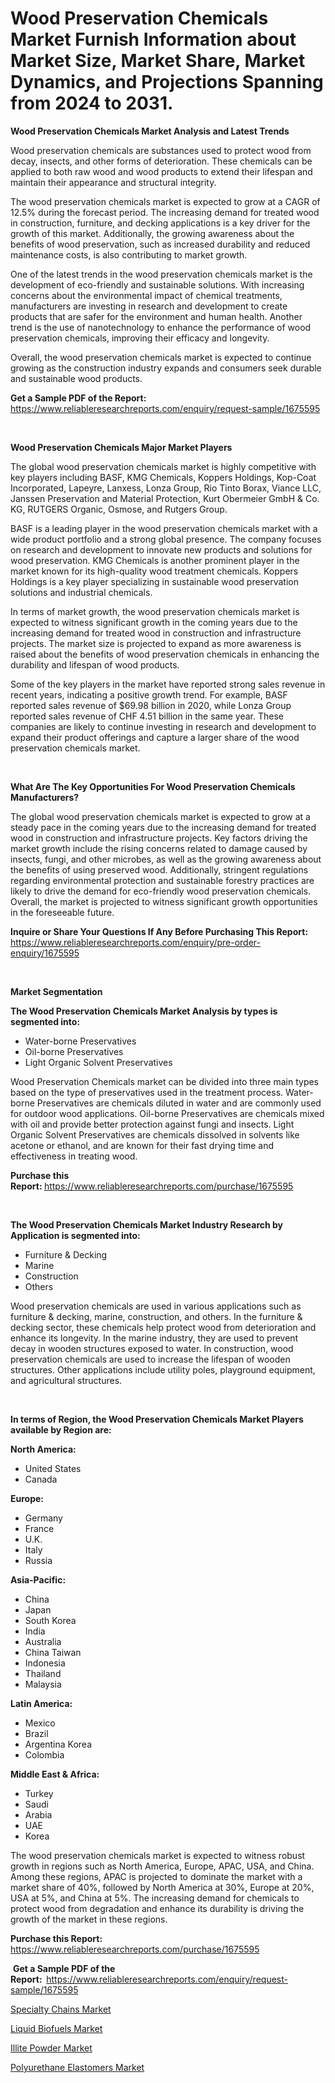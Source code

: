 <p><h1>Wood Preservation Chemicals Market Furnish Information about Market Size, Market Share, Market Dynamics, and Projections Spanning from 2024 to 2031.</h1></p><p><strong>Wood Preservation Chemicals Market Analysis and Latest Trends</strong></p>
<p><p>Wood preservation chemicals are substances used to protect wood from decay, insects, and other forms of deterioration. These chemicals can be applied to both raw wood and wood products to extend their lifespan and maintain their appearance and structural integrity.</p><p>The wood preservation chemicals market is expected to grow at a CAGR of 12.5% during the forecast period. The increasing demand for treated wood in construction, furniture, and decking applications is a key driver for the growth of this market. Additionally, the growing awareness about the benefits of wood preservation, such as increased durability and reduced maintenance costs, is also contributing to market growth.</p><p>One of the latest trends in the wood preservation chemicals market is the development of eco-friendly and sustainable solutions. With increasing concerns about the environmental impact of chemical treatments, manufacturers are investing in research and development to create products that are safer for the environment and human health. Another trend is the use of nanotechnology to enhance the performance of wood preservation chemicals, improving their efficacy and longevity.</p><p>Overall, the wood preservation chemicals market is expected to continue growing as the construction industry expands and consumers seek durable and sustainable wood products.</p></p>
<p><strong>Get a Sample PDF of the Report:&nbsp;</strong> <a href="https://www.reliableresearchreports.com/enquiry/request-sample/1675595">https://www.reliableresearchreports.com/enquiry/request-sample/1675595</a></p>
<p>&nbsp;</p>
<p><strong>Wood Preservation Chemicals Major Market Players</strong></p>
<p><p>The global wood preservation chemicals market is highly competitive with key players including BASF, KMG Chemicals, Koppers Holdings, Kop-Coat Incorporated, Lapeyre, Lanxess, Lonza Group, Rio Tinto Borax, Viance LLC, Janssen Preservation and Material Protection, Kurt Obermeier GmbH & Co. KG, RUTGERS Organic, Osmose, and Rutgers Group. </p><p>BASF is a leading player in the wood preservation chemicals market with a wide product portfolio and a strong global presence. The company focuses on research and development to innovate new products and solutions for wood preservation. KMG Chemicals is another prominent player in the market known for its high-quality wood treatment chemicals. Koppers Holdings is a key player specializing in sustainable wood preservation solutions and industrial chemicals.</p><p>In terms of market growth, the wood preservation chemicals market is expected to witness significant growth in the coming years due to the increasing demand for treated wood in construction and infrastructure projects. The market size is projected to expand as more awareness is raised about the benefits of wood preservation chemicals in enhancing the durability and lifespan of wood products.</p><p>Some of the key players in the market have reported strong sales revenue in recent years, indicating a positive growth trend. For example, BASF reported sales revenue of $69.98 billion in 2020, while Lonza Group reported sales revenue of CHF 4.51 billion in the same year. These companies are likely to continue investing in research and development to expand their product offerings and capture a larger share of the wood preservation chemicals market.</p></p>
<p>&nbsp;</p>
<p><strong>What Are The Key Opportunities For Wood Preservation Chemicals Manufacturers?</strong></p>
<p><p>The global wood preservation chemicals market is expected to grow at a steady pace in the coming years due to the increasing demand for treated wood in construction and infrastructure projects. Key factors driving the market growth include the rising concerns related to damage caused by insects, fungi, and other microbes, as well as the growing awareness about the benefits of using preserved wood. Additionally, stringent regulations regarding environmental protection and sustainable forestry practices are likely to drive the demand for eco-friendly wood preservation chemicals. Overall, the market is projected to witness significant growth opportunities in the foreseeable future.</p></p>
<p><strong>Inquire or Share Your Questions If Any Before Purchasing This Report:</strong> <a href="https://www.reliableresearchreports.com/enquiry/pre-order-enquiry/1675595">https://www.reliableresearchreports.com/enquiry/pre-order-enquiry/1675595</a></p>
<p>&nbsp;</p>
<p><strong>Market Segmentation</strong></p>
<p><strong>The Wood Preservation Chemicals Market Analysis by types is segmented into:</strong></p>
<p><ul><li>Water-borne Preservatives</li><li>Oil-borne Preservatives</li><li>Light Organic Solvent Preservatives</li></ul></p>
<p><p>Wood Preservation Chemicals market can be divided into three main types based on the type of preservatives used in the treatment process. Water-borne Preservatives are chemicals diluted in water and are commonly used for outdoor wood applications. Oil-borne Preservatives are chemicals mixed with oil and provide better protection against fungi and insects. Light Organic Solvent Preservatives are chemicals dissolved in solvents like acetone or ethanol, and are known for their fast drying time and effectiveness in treating wood.</p></p>
<p><strong>Purchase this Report:&nbsp;</strong><a href="https://www.reliableresearchreports.com/purchase/1675595">https://www.reliableresearchreports.com/purchase/1675595</a></p>
<p>&nbsp;</p>
<p><strong>The Wood Preservation Chemicals Market Industry Research by Application is segmented into:</strong></p>
<p><ul><li>Furniture & Decking</li><li>Marine</li><li>Construction</li><li>Others</li></ul></p>
<p><p>Wood preservation chemicals are used in various applications such as furniture & decking, marine, construction, and others. In the furniture & decking sector, these chemicals help protect wood from deterioration and enhance its longevity. In the marine industry, they are used to prevent decay in wooden structures exposed to water. In construction, wood preservation chemicals are used to increase the lifespan of wooden structures. Other applications include utility poles, playground equipment, and agricultural structures.</p></p>
<p>&nbsp;</p>
<p><strong>In terms of Region, the Wood Preservation Chemicals Market Players available by Region are:</strong></p>
<p>
    <p> <strong> North America: </strong>
        <ul>
            <li>United States</li>
            <li>Canada</li>
        </ul>
        </p> 
    <p> <strong> Europe: </strong>
        <ul>
            <li>Germany</li>
            <li>France</li>
            <li>U.K.</li>
            <li>Italy</li>
            <li>Russia</li>
        </ul>
        </p> 
    <p> <strong> Asia-Pacific: </strong>
        <ul>
            <li>China</li>
            <li>Japan</li>
            <li>South Korea</li>
            <li>India</li>
            <li>Australia</li>
            <li>China Taiwan</li>
            <li>Indonesia</li>
            <li>Thailand</li>
            <li>Malaysia</li>
        </ul>
        </p> 
    <p> <strong> Latin America: </strong>
        <ul>
            <li>Mexico</li>
            <li>Brazil</li>
            <li>Argentina Korea</li>
            <li>Colombia</li>
        </ul>
        </p> 
    <p> <strong> Middle East & Africa: </strong>
        <ul>
            <li>Turkey</li>
            <li>Saudi</li>
            <li>Arabia</li>
            <li>UAE</li>
            <li>Korea</li>
        </ul>
    </p>
    </p>
<p><p>The wood preservation chemicals market is expected to witness robust growth in regions such as North America, Europe, APAC, USA, and China. Among these regions, APAC is projected to dominate the market with a market share of 40%, followed by North America at 30%, Europe at 20%, USA at 5%, and China at 5%. The increasing demand for chemicals to protect wood from degradation and enhance its durability is driving the growth of the market in these regions.</p></p>
<p><strong>Purchase this Report: </strong><a href="https://www.reliableresearchreports.com/purchase/1675595">https://www.reliableresearchreports.com/purchase/1675595</a></p>
<p>&nbsp;<strong>Get a Sample PDF of the Report:&nbsp;&nbsp;</strong><a href="https://www.reliableresearchreports.com/enquiry/request-sample/1675595">https://www.reliableresearchreports.com/enquiry/request-sample/1675595</a></p>
<p><strong></strong></p>
<p><p><a href="https://view.publitas.com/reportprime-1/specialty-chains-market-size-reflecting-a-forecast-till-2030-market-by-type-by-application-and-by-geography/">Specialty Chains Market</a></p><p><a href="https://github.com/nathandecarvalho/Market-Research-Report-List-2/blob/main/liquid-biofuels-market.md">Liquid Biofuels Market</a></p><p><a href="https://spotless-saver-8fd.notion.site/Illite-Powder-Market-Insights-Market-Players-and-Forecast-Till-2031-31cdf53be8994715bac289437e114560">Illite Powder Market</a></p><p><a href="https://github.com/julyju69/Market-Research-Report-List-2/blob/main/polyurethane-elastomers-market.md">Polyurethane Elastomers Market</a></p></p>